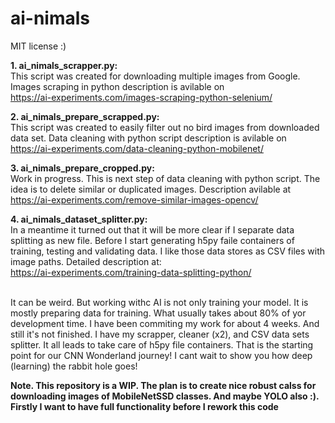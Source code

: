 # ai-nimals
MIT license :)

<b>1. ai_nimals_scrapper.py:</b><br>
This script was created for downloading multiple images from Google. Images scraping in python description is avilable on<br> https://ai-experiments.com/images-scraping-python-selenium/

<b>2. ai_nimals_prepare_scrapped.py:</b><br>
This script was created to easily filter out no bird images from downloaded data set. Data cleaning with python script description is avilable on<br>
https://ai-experiments.com/data-cleaning-python-mobilenet/

<b> 3. ai_nimals_prepare_cropped.py:</b><br>
Work in progress. This is next step of data cleaning with python script. The idea is to delete similar or duplicated images. Description avilable at <br>
https://ai-experiments.com/remove-similar-images-opencv/

<b> 4. ai_nimals_dataset_splitter.py:</b><br>
In a meantime it turned out that it will be more clear if I separate data splitting as new file. Before I start generating h5py faile containers of training, testing and validating data. I like those data stores as CSV files with image paths. Detailed description at:<br>
https://ai-experiments.com/training-data-splitting-python/



<br>It can be weird. But working withc AI is not only training your model. It is mostly preparing data for training. What usually takes about 80% of yor development time. I have been commiting my work for about 4 weeks. And still it's not finished. I have my scrapper, cleaner (x2), and CSV data sets splitter. It all leads to take care of h5py file containers. That is the starting point for our CNN Wonderland journey! I cant wait to show you how deep (learning) the rabbit hole goes!

<b>Note. This repository is a WIP. The plan is to create nice robust calss for downloading images of MobileNetSSD classes. And maybe YOLO also :). Firstly I want to have full functionality before I rework this code<b>
 
